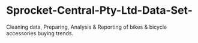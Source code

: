 # Sprocket-Central-Pty-Ltd-Data-Set-
Cleaning data, Preparing, Analysis &amp; Reporting of bikes &amp; bicycle accessories buying trends. 
